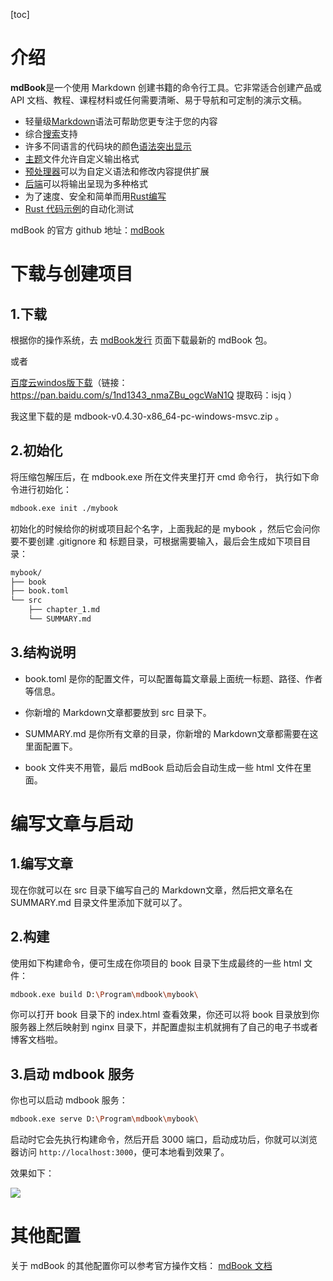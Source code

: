 [toc]

# 介绍

**mdBook**是一个使用 Markdown 创建书籍的命令行工具。它非常适合创建产品或 API 文档、教程、课程材料或任何需要清晰、易于导航和可定制的演示文稿。

- 轻量级[Markdown](https://rust-lang.github.io/mdBook/format/markdown.html)语法可帮助您更专注于您的内容
- 综合[搜索](https://rust-lang.github.io/mdBook/guide/reading.html#search)支持
- 许多不同语言的代码块的颜色[语法突出显示](https://rust-lang.github.io/mdBook/format/theme/syntax-highlighting.html)
- [主题](https://rust-lang.github.io/mdBook/format/theme/index.html)文件允许自定义输出格式
- [预处理器](https://rust-lang.github.io/mdBook/format/configuration/preprocessors.html)可以为自定义语法和修改内容提供扩展
- [后端](https://rust-lang.github.io/mdBook/format/configuration/renderers.html)可以将输出呈现为多种格式
- 为了速度、安全和简单而用[Rust编写](https://www.rust-lang.org/)
- [Rust 代码示例](https://rust-lang.github.io/mdBook/cli/test.html)的自动化测试

mdBook 的官方 github 地址：[mdBook](https://github.com/rust-lang/mdBook)

# 下载与创建项目

## 1.下载

根据你的操作系统，去  [mdBook发行](https://github.com/rust-lang/mdBook/releases) 页面下载最新的 mdBook 包。

或者

[百度云windos版下载](https://pan.baidu.com/s/1nd1343_nmaZBu_ogcWaN1Q )（链接： https://pan.baidu.com/s/1nd1343_nmaZBu_ogcWaN1Q 提取码：isjq ）

我这里下载的是 mdbook-v0.4.30-x86_64-pc-windows-msvc.zip 。

## 2.初始化

将压缩包解压后，在 mdbook.exe 所在文件夹里打开 cmd 命令行， 执行如下命令进行初始化：

```bash
mdbook.exe init ./mybook
```

初始化的时候给你的树或项目起个名字，上面我起的是 mybook ，然后它会问你要不要创建 .gitignore 和 标题目录，可根据需要输入，最后会生成如下项目目录：

```bash
mybook/
├── book
├── book.toml
└── src
    ├── chapter_1.md
    └── SUMMARY.md
```

## 3.结构说明

- book.toml 是你的配置文件，可以配置每篇文章最上面统一标题、路径、作者等信息。

- 你新增的 Markdown文章都要放到 src 目录下。

- SUMMARY.md 是你所有文章的目录，你新增的 Markdown文章都需要在这里面配置下。

- book 文件夹不用管，最后 mdBook 启动后会自动生成一些 html 文件在里面。

# 编写文章与启动

## 1.编写文章

现在你就可以在 src 目录下编写自己的  Markdown文章，然后把文章名在 SUMMARY.md 目录文件里添加下就可以了。

## 2.构建

使用如下构建命令，便可生成在你项目的 book 目录下生成最终的一些 html 文件：

```bash
mdbook.exe build D:\Program\mdbook\mybook\
```

你可以打开 book 目录下的 index.html 查看效果，你还可以将 book 目录放到你服务器上然后映射到 nginx 目录下，并配置虚拟主机就拥有了自己的电子书或者博客文档啦。

## 3.启动 mdbook 服务

你也可以启动 mdbook 服务：

```bash
mdbook.exe serve D:\Program\mdbook\mybook\
```

启动时它会先执行构建命令，然后开启 3000 端口，启动成功后，你就可以浏览器访问 `http://localhost:3000`，便可本地看到效果了。

效果如下：

![](https://img-blog.csdnimg.cn/028204d376ee49eda169258a5e6dfbea.jpeg)


# 其他配置

关于 mdBook 的其他配置你可以参考官方操作文档： [mdBook 文档](https://rust-lang.github.io/mdBook/index.html)